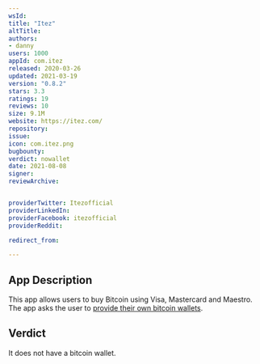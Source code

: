 ```yaml
---
wsId: 
title: "Itez"
altTitle: 
authors:
- danny
users: 1000
appId: com.itez
released: 2020-03-26
updated: 2021-03-19
version: "0.8.2"
stars: 3.3
ratings: 19
reviews: 10
size: 9.1M
website: https://itez.com/
repository: 
issue: 
icon: com.itez.png
bugbounty: 
verdict: nowallet
date: 2021-08-08
signer: 
reviewArchive:


providerTwitter: Itezofficial
providerLinkedIn: 
providerFacebook: itezofficial
providerReddit: 

redirect_from:

---
```



## App Description

This app allows users to buy Bitcoin using Visa, Mastercard and Maestro. The app asks the user to [provide their own bitcoin wallets](https://twitter.com/BitcoinWalletz/status/1459093498544623617).

## Verdict

It does not have a bitcoin wallet.
